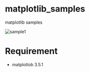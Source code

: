 # matplotlib_samples
matplotlib samples

![sample1](gallary\sample1.png)

# Requirement
* matplotlob 3.5.1